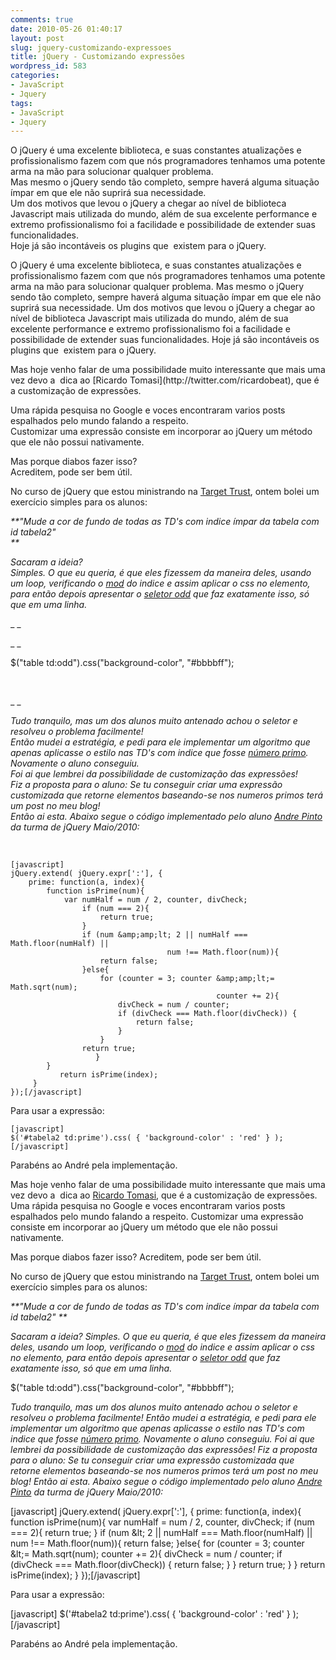 ```yaml
---
comments: true
date: 2010-05-26 01:40:17
layout: post
slug: jquery-customizando-expressoes
title: jQuery - Customizando expressões
wordpress_id: 583
categories:
- JavaScript
- Jquery
tags:
- JavaScript
- Jquery
---
```


O jQuery é uma excelente biblioteca, e suas constantes atualizações e profissionalismo fazem com que nós programadores tenhamos uma potente arma na mão para solucionar qualquer problema.  
Mas mesmo o jQuery sendo tão completo, sempre haverá alguma situação ímpar em que ele não suprirá sua necessidade.  
Um dos motivos que levou o jQuery a chegar ao nível de biblioteca Javascript mais utilizada do mundo, além de sua excelente performance e extremo profissionalismo foi a facilidade e possibilidade de extender suas funcionalidades.  
Hoje já são incontáveis os plugins que  existem para o jQuery.

O jQuery é uma excelente biblioteca, e suas constantes atualizações e profissionalismo fazem com que nós programadores tenhamos uma potente arma na mão para solucionar qualquer problema.
Mas mesmo o jQuery sendo tão completo, sempre haverá alguma situação ímpar em que ele não suprirá sua necessidade.
Um dos motivos que levou o jQuery a chegar ao nível de biblioteca Javascript mais utilizada do mundo, além de sua excelente performance e extremo profissionalismo foi a facilidade e possibilidade de extender suas funcionalidades.
Hoje já são incontáveis os plugins que  existem para o jQuery.

<!-- more -->Mas hoje venho falar de uma possibilidade muito interessante que mais uma vez devo a  dica ao [Ricardo Tomasi](http://twitter.com/ricardobeat), que é a customização de expressões.  
Uma rápida pesquisa no Google e voces encontraram varios posts espalhados pelo mundo falando a respeito.  
Customizar uma expressão consiste em incorporar ao jQuery um método que ele não possui nativamente.

Mas porque diabos fazer isso?  
Acreditem, pode ser bem útil.

No curso de jQuery que estou ministrando na [Target Trust](http://www.targettrust.com.br/web/), ontem bolei um exercício simples para os alunos:

_**"Mude a cor de fundo de todas as TD's com indice ímpar da tabela com id tabela2"  
**_

_Sacaram a ideia?  
Simples. O que eu queria, é que eles fizessem da maneira deles, usando um loop, verificando o [mod](http://pt.wikipedia.org/wiki/Opera%C3%A7%C3%A3o_m%C3%B3dulo) do indice e assim aplicar o css no elemento, para então depois apresentar o [seletor odd](http://api.jquery.com/odd-selector/) que faz exatamente isso, só que em uma linha._

_ _

_ _

$("table td:odd").css("background-color", "#bbbbff");

 

_ _

_Tudo tranquilo, mas um dos alunos muito antenado achou o seletor e resolveu o problema facilmente!  
Então mudei a estratégia, e pedi para ele implementar um algoritmo que apenas aplicasse o estilo nas TD's com indice que fosse [número primo](http://pt.wikipedia.org/wiki/N%C3%BAmero_primo).  
Novamente o aluno conseguiu.  
Foi ai que lembrei da possibilidade de customização das expressões!  
Fiz a proposta para o aluno: Se tu conseguir criar uma expressão customizada que retorne elementos baseando-se nos numeros primos terá um post no meu blog!  
Então ai esta. Abaixo segue o código implementado pelo aluno [Andre Pinto ](http://www.twitter.com/AndreLMPinto)da turma de jQuery Maio/2010:_

 
    
    [javascript]
    jQuery.extend( jQuery.expr[':'], {
    	prime: function(a, index){
    		function isPrime(num){
    			var numHalf = num / 2, counter, divCheck;
    				if (num === 2){
    					return true;
    				}
    				if (num &amp;amp;lt; 2 || numHalf === Math.floor(numHalf) ||
                                       num !== Math.floor(num)){
    					return false;
    				}else{
    					for (counter = 3; counter &amp;amp;lt;= Math.sqrt(num);
                                                  counter += 2){
    						divCheck = num / counter;
    						if (divCheck === Math.floor(divCheck)) {
    							return false;
    						}
    					}
    				return true;
    			       }
    		}
               return isPrime(index);
         }
    });[/javascript]

  
  




Para usar a expressão:  


    
    
    [javascript]
    $('#tabela2 td:prime').css( { 'background-color' : 'red' } );
    [/javascript]
    

  







Parabéns ao André pela implementação.  

  



Mas hoje venho falar de uma possibilidade muito interessante que mais uma vez devo a  dica ao [Ricardo Tomasi](http://twitter.com/ricardobeat), que é a customização de expressões.
Uma rápida pesquisa no Google e voces encontraram varios posts espalhados pelo mundo falando a respeito.
Customizar uma expressão consiste em incorporar ao jQuery um método que ele não possui nativamente.

Mas porque diabos fazer isso?
Acreditem, pode ser bem útil.

No curso de jQuery que estou ministrando na [Target Trust](http://www.targettrust.com.br/web/), ontem bolei um exercício simples para os alunos:

_**"Mude a cor de fundo de todas as TD's com indice ímpar da tabela com id tabela2"
**_

_Sacaram a ideia?
Simples. O que eu queria, é que eles fizessem da maneira deles, usando um loop, verificando o [mod](http://pt.wikipedia.org/wiki/Opera%C3%A7%C3%A3o_m%C3%B3dulo) do indice e assim aplicar o css no elemento, para então depois apresentar o [seletor odd](http://api.jquery.com/odd-selector/) que faz exatamente isso, só que em uma linha._





$("table td:odd").css("background-color", "#bbbbff");



_Tudo tranquilo, mas um dos alunos muito antenado achou o seletor e resolveu o problema facilmente!
Então mudei a estratégia, e pedi para ele implementar um algoritmo que apenas aplicasse o estilo nas TD's com indice que fosse [número primo](http://pt.wikipedia.org/wiki/N%C3%BAmero_primo).
Novamente o aluno conseguiu.
Foi ai que lembrei da possibilidade de customização das expressões!
Fiz a proposta para o aluno: Se tu conseguir criar uma expressão customizada que retorne elementos baseando-se nos numeros primos terá um post no meu blog!
Então ai esta. Abaixo segue o código implementado pelo aluno [Andre Pinto](http://www.twitter.com/AndreLMPinto) da turma de jQuery Maio/2010:_

[javascript]
jQuery.extend( jQuery.expr[':'], {
	prime: function(a, index){
		function isPrime(num){
			var numHalf = num / 2, counter, divCheck;
				if (num === 2){
					return true;
				}
				if (num &amp;lt; 2 || numHalf === Math.floor(numHalf) ||
                                   num !== Math.floor(num)){
					return false;
				}else{
					for (counter = 3; counter &amp;lt;= Math.sqrt(num);
                                              counter += 2){
						divCheck = num / counter;
						if (divCheck === Math.floor(divCheck)) {
							return false;
						}
					}
				return true;
			       }
		}
           return isPrime(index);
     }
});[/javascript]

Para usar a expressão:

[javascript]
$('#tabela2 td:prime').css( { 'background-color' : 'red' } );
[/javascript]

Parabéns ao André pela implementação.
